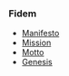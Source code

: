### Fidem

 - [Manifesto](manifesto.md)
 - [Mission](mission.md)
 - [Motto](motto.md)
 - [Genesis](genesis.md)


